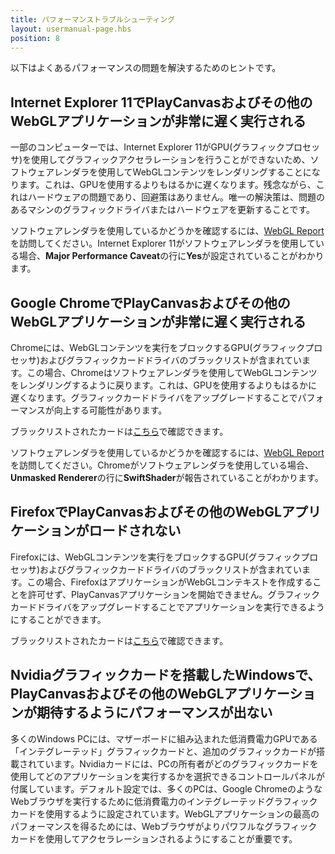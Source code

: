 ```yaml
---
title: パフォーマンストラブルシューティング
layout: usermanual-page.hbs
position: 8
---
```


以下はよくあるパフォーマンスの問題を解決するためのヒントです。

## Internet Explorer 11でPlayCanvasおよびその他のWebGLアプリケーションが非常に遅く実行される

一部のコンピューターでは、Internet Explorer 11がGPU(グラフィックプロセッサ)を使用してグラフィックアクセラレーションを行うことができないため、ソフトウェアレンダラを使用してWebGLコンテンツをレンダリングすることになります。これは、GPUを使用するよりもはるかに遅くなります。残念ながら、これはハードウェアの問題であり、回避策はありません。唯一の解決策は、問題のあるマシンのグラフィックドライバまたはハードウェアを更新することです。

ソフトウェアレンダラを使用しているかどうかを確認するには、[WebGL Report][1]を訪問してください。Internet Explorer 11がソフトウェアレンダラを使用している場合、**Major Performance Caveat**の行に**Yes**が設定されていることがわかります。

## Google ChromeでPlayCanvasおよびその他のWebGLアプリケーションが非常に遅く実行される

Chromeには、WebGLコンテンツを実行をブロックするGPU(グラフィックプロセッサ)およびグラフィックカードドライバのブラックリストが含まれています。この場合、Chromeはソフトウェアレンダラを使用してWebGLコンテンツをレンダリングするように戻ります。これは、GPUを使用するよりもはるかに遅くなります。グラフィックカードドライバをアップグレードすることでパフォーマンスが向上する可能性があります。

ブラックリストされたカードは[こちら][2]で確認できます。

ソフトウェアレンダラを使用しているかどうかを確認するには、[WebGL Report][1]を訪問してください。Chromeがソフトウェアレンダラを使用している場合、**Unmasked Renderer**の行に**SwiftShader**が報告されていることがわかります。

## FirefoxでPlayCanvasおよびその他のWebGLアプリケーションがロードされない

Firefoxには、WebGLコンテンツを実行をブロックするGPU(グラフィックプロセッサ)およびグラフィックカードドライバのブラックリストが含まれています。この場合、FirefoxはアプリケーションがWebGLコンテキストを作成することを許可せず、PlayCanvasアプリケーションを開始できません。グラフィックカードドライバをアップグレードすることでアプリケーションを実行できるようにすることができます。

ブラックリストされたカードは[こちら][2]で確認できます。

## Nvidiaグラフィックカードを搭載したWindowsで、PlayCanvasおよびその他のWebGLアプリケーションが期待するようにパフォーマンスが出ない

多くのWindows PCには、マザーボードに組み込まれた低消費電力GPUである「インテグレーテッド」グラフィックカードと、追加のグラフィックカードが搭載されています。Nvidiaカードには、PCの所有者がどのグラフィックカードを使用してどのアプリケーションを実行するかを選択できるコントロールパネルが付属しています。デフォルト設定では、多くのPCは、Google ChromeのようなWebブラウザを実行するために低消費電力のインテグレーテッドグラフィックカードを使用するように設定されています。WebGLアプリケーションの最高のパフォーマンスを得るためには、Webブラウザがよりパワフルなグラフィックカードを使用してアクセラレーションされるようにすることが重要です。


[1]: https://webglreport.com/
[2]: https://www.khronos.org/webgl/wiki/BlacklistsAndWhitelists
